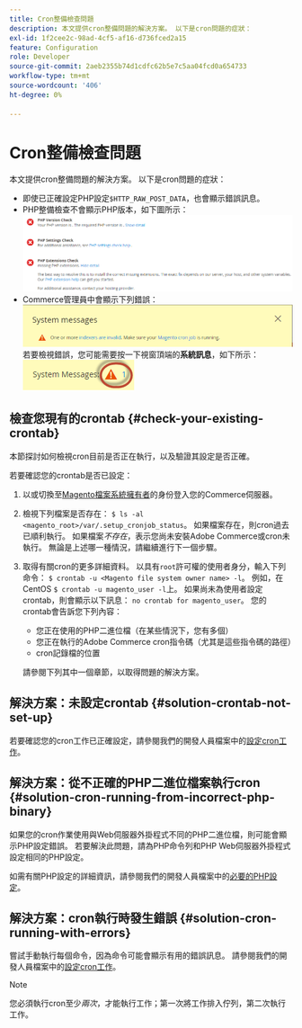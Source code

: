 ```yaml
---
title: Cron整備檢查問題
description: 本文提供cron整備問題的解決方案。 以下是cron問題的症狀：
exl-id: 1f2cee2c-98ad-4cf5-af16-d736fced2a15
feature: Configuration
role: Developer
source-git-commit: 2aeb2355b74d1cdfc62b5e7c5aa04fcd0a654733
workflow-type: tm+mt
source-wordcount: '406'
ht-degree: 0%

---
```


# Cron整備檢查問題

本文提供cron整備問題的解決方案。 以下是cron問題的症狀：

* 即使已正確設定PHP設定`$HTTP_RAW_POST_DATA`，也會顯示錯誤訊息。
* PHP整備檢查不會顯示PHP版本，如下圖所示：
  ![upgr-tshoot-no-cron.png](assets/upgr-tshoot-no-cron.png)
* Commerce管理員中會顯示下列錯誤：
  ![compman-cron-not-running.png](assets/compman-cron-not-running.png)
若要檢視錯誤，您可能需要按一下視窗頂端的&#x200B;**系統訊息**，如下所示：
  ![compman_sys-messages.png](assets/compman_sys-messages.png)

## 檢查您現有的crontab {#check-your-existing-crontab}

本節探討如何檢視cron目前是否正在執行，以及驗證其設定是否正確。

若要確認您的crontab是否已設定：

1. 以或切換至[Magento檔案系統擁有者](https://experienceleague.adobe.com/zh-hant/docs/commerce-operations/installation-guide/prerequisites/file-system/overview)的身份登入您的Commerce伺服器。
1. 檢視下列檔案是否存在： `$ ls -al <magento_root>/var/.setup_cronjob_status`。 如果檔案存在，則cron過去已順利執行。 如果檔案&#x200B;*不存在*，表示您尚未安裝Adobe Commerce或cron未執行。 無論是上述哪一種情況，請繼續進行下一個步驟。
1. 取得有關cron的更多詳細資料。 以具有`root`許可權的使用者身分，輸入下列命令： `$ crontab -u <Magento file system owner name> -l`。 例如，在CentOS `$ crontab -u magento_user -l`上。 如果尚未為使用者設定crontab，則會顯示以下訊息：    `no crontab for magento_user`。 您的crontab會告訴您下列內容：
   * 您正在使用的PHP二進位檔（在某些情況下，您有多個）
   * 您正在執行的Adobe Commerce cron指令碼（尤其是這些指令碼的路徑）
   * cron記錄檔的位置

   請參閱下列其中一個章節，以取得問題的解決方案。

## 解決方案：未設定crontab {#solution-crontab-not-set-up}

若要確認您的cron工作已正確設定，請參閱我們的開發人員檔案中的[設定cron工作](https://experienceleague.adobe.com/zh-hant/docs/commerce-operations/installation-guide/next-steps/configuration)。

## 解決方案：從不正確的PHP二進位檔案執行cron {#solution-cron-running-from-incorrect-php-binary}

如果您的cron作業使用與Web伺服器外掛程式不同的PHP二進位檔，則可能會顯示PHP設定錯誤。 若要解決此問題，請為PHP命令列和PHP Web伺服器外掛程式設定相同的PHP設定。

如需有關PHP設定的詳細資訊，請參閱我們的開發人員檔案中的[必要的PHP設定](https://experienceleague.adobe.com/zh-hant/docs/commerce-operations/installation-guide/prerequisites/php-settings)。

## 解決方案：cron執行時發生錯誤 {#solution-cron-running-with-errors}

嘗試手動執行每個命令，因為命令可能會顯示有用的錯誤訊息。 請參閱我們的開發人員檔案中的[設定cron工作](https://experienceleague.adobe.com/zh-hant/docs/commerce-operations/installation-guide/next-steps/configuration)。

>[!NOTE]
>
>您必須執行cron至少&#x200B;*兩次*，才能執行工作；第一次將工作排入佇列，第二次執行工作。
